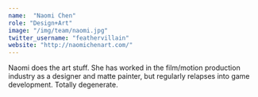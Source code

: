 ```yaml
---
name:  "Naomi Chen"
role: "Design+Art"
image: "/img/team/naomi.jpg"
twitter_username: "feathervillain"
website: "http://naomichenart.com/"
---
```

Naomi does the art stuff. She has worked in the film/motion production industry as a designer and matte painter, but regularly relapses into game development. Totally degenerate. 